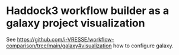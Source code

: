 # Haddock3 workflow builder as a galaxy project visualization

See https://github.com/i-VRESSE/workflow-comparison/tree/main/galaxy#visualization how to configure galaxy.
